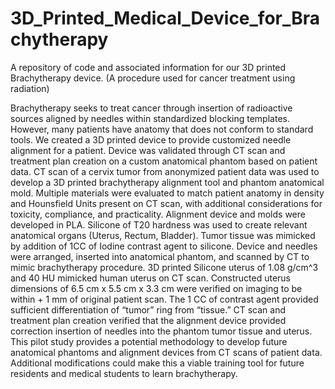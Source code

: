 # 3D_Printed_Medical_Device_for_Brachytherapy
A repository of code and associated information for our 3D printed Brachytherapy device. (A procedure used for cancer treatment using radiation)

Brachytherapy seeks to treat cancer through insertion of radioactive sources aligned by needles within standardized blocking templates. However, many patients have anatomy that does not conform to standard tools. We created a 3D printed device to provide customized needle alignment for a patient. Device was validated through CT scan and treatment plan creation on a custom anatomical phantom based on patient data. CT scan of a cervix tumor from anonymized patient data was used to develop a 3D printed brachytherapy alignment tool and phantom anatomical mold. Multiple materials were evaluated to match patient anatomy in density and Hounsfield Units present on CT scan, with additional considerations for toxicity, compliance, and practicality. Alignment device and molds were developed in PLA. Silicone of T20 hardness was used to create relevant anatomical organs (Uterus, Rectum, Bladder). Tumor tissue was mimicked by addition of 1CC of Iodine contrast agent to silicone. Device and needles were arranged, inserted into anatomical phantom, and scanned by CT to mimic brachytherapy procedure. 3D printed Silicone uterus of 1.08 g/cm^3 and 40 HU mimicked human uterus on CT scan. Constructed uterus dimensions of 6.5 cm x 5.5 cm x 3.3 cm were verified on imaging to be within + 1 mm of original patient scan. The 1 CC of contrast agent provided sufficient differentiation of “tumor” ring from “tissue.” CT scan and treatment plan creation verified that the alignment device provided correction insertion of needles into the phantom tumor tissue and uterus. This pilot study provides a potential methodology to develop future anatomical phantoms and alignment devices from CT scans of patient data. Additional modifications could make this a viable training tool for future residents and medical students to learn brachytherapy.
